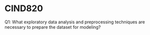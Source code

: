 # CIND820
Q1: What exploratory data analysis and preprocessing techniques are necessary to prepare the dataset for modeling? 
